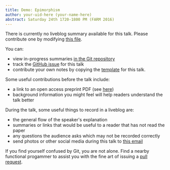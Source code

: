 ```yaml
---
title: Demo: Epimorphism
author: your-uid-here (your-name-here)
abstract: Saturday 24th 1720-1800 PM (FARM 2016)
---
```


There is currently no liveblog summary available for this talk. Please contribute one by modifying [this file](https://github.com/ocamllabs/icfp2016-blog/blob/master/FARM/demo-epimorphism.md).

You can:
* view in-progress summaries [in the Git repository](https://github.com/ocamllabs/icfp2016-blog/tree/master/FARM/demo-epimorphism/)
* track the [GitHub issue](https://github.com/ocamllabs/icfp2016-blog/issues/206) for this talk
* contribute your own notes by copying the [template](demo-epimorphism/template.md) for this talk.

Some useful contributions before the talk include:
* a link to an open access preprint PDF (see [here](https://github.com/gasche/icfp2016-papers))
* background information you might feel will help readers understand the talk better

During the talk, some useful things to record in a liveblog are:
* the general flow of the speaker's explanation
* summaries or links that would be useful to a reader that has not read the paper
* any questions the audience asks which may not be recorded correctly
* send photos or other social media during this talk to [this email](mailto:icfp16.photos@gmail.com?subject=FARM:demo-epimorphism)

If you find yourself confused by Git, you are not alone. Find a nearby functional progammer
to assist you with the fine art of issuing a [pull request](https://help.github.com/articles/about-pull-requests/).

